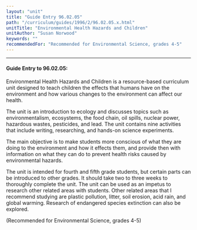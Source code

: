 ```yaml
---
layout: "unit"
title: "Guide Entry 96.02.05"
path: "/curriculum/guides/1996/2/96.02.05.x.html"
unitTitle: "Environmental Health Hazards and Children"
unitAuthor: "Susan Norwood"
keywords: ""
recommendedFor: "Recommended for Environmental Science, grades 4-5"
---
```

<body>
<hr/>
<h4>
Guide Entry to 96.02.05:
</h4>
Environmental Health Hazards and Children is a resource-based curriculum unit designed to teach children the effects that humans have on the environment and how various changes to the environment can affect our health.
<p>
The unit is an introduction to ecology and discusses topics such as environmentalism, ecosystems, the food chain, oil spills, nuclear power, hazardous wastes, pesticides, and lead. The unit contains nine activities that include writing, researching, and hands-on science experiments.
</p>
<p>
The main objective is to make students more conscious of what they are doing to the environment and how it effects them, and provide then with information on what they can do to prevent health risks caused by environmental hazards.
</p>
<p>
The unit is intended for fourth and fifth grade students, but certain parts can be introduced to other grades. It should take two to three weeks to thoroughly complete the unit. The unit can be used as an impetus to research other related areas with students. Other related areas that I recommend studying are plastic pollution, litter, soil erosion, acid rain, and global warming. Research of endangered species extinction can also be explored.
</p>
<p>
(Recommended for Environmental Science, grades 4-5)
</p>
</body>